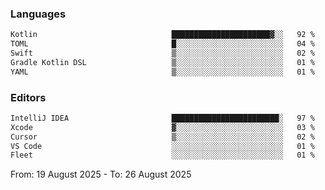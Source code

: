 <!--START_SECTION:waka-->
### Languages
```txt
Kotlin                              ██████████████████████▓░░   92 %
TOML                                █░░░░░░░░░░░░░░░░░░░░░░░░   04 %
Swift                               ▒░░░░░░░░░░░░░░░░░░░░░░░░   02 %
Gradle Kotlin DSL                   ▒░░░░░░░░░░░░░░░░░░░░░░░░   01 %
YAML                                ▒░░░░░░░░░░░░░░░░░░░░░░░░   01 %
```

### Editors
```txt
IntelliJ IDEA                       ████████████████████████░   97 %
Xcode                               ▓░░░░░░░░░░░░░░░░░░░░░░░░   03 %
Cursor                              ▒░░░░░░░░░░░░░░░░░░░░░░░░   02 %
VS Code                             ░░░░░░░░░░░░░░░░░░░░░░░░░   01 %
Fleet                               ░░░░░░░░░░░░░░░░░░░░░░░░░   01 %
```

From: 19 August 2025 - To: 26 August 2025
<!--END_SECTION:waka-->
